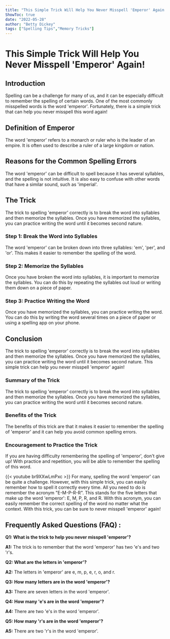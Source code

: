 ```yaml
---
title: "This Simple Trick Will Help You Never Misspell 'Emperor' Again!"
ShowToc: true 
date: "2022-05-28"
author: "Betty Dickey" 
tags: ["Spelling Tips","Memory Tricks"]
---
```

# This Simple Trick Will Help You Never Misspell 'Emperor' Again!

## Introduction
Spelling can be a challenge for many of us, and it can be especially difficult to remember the spelling of certain words. One of the most commonly misspelled words is the word 'emperor'. Fortunately, there is a simple trick that can help you never misspell this word again!

## Definition of Emperor
The word 'emperor' refers to a monarch or ruler who is the leader of an empire. It is often used to describe a ruler of a large kingdom or nation.

## Reasons for the Common Spelling Errors
The word 'emperor' can be difficult to spell because it has several syllables, and the spelling is not intuitive. It is also easy to confuse with other words that have a similar sound, such as 'imperial'.

## The Trick
The trick to spelling 'emperor' correctly is to break the word into syllables and then memorize the syllables. Once you have memorized the syllables, you can practice writing the word until it becomes second nature.

### Step 1: Break the Word into Syllables
The word 'emperor' can be broken down into three syllables: 'em', 'per', and 'or'. This makes it easier to remember the spelling of the word.

### Step 2: Memorize the Syllables
Once you have broken the word into syllables, it is important to memorize the syllables. You can do this by repeating the syllables out loud or writing them down on a piece of paper.

### Step 3: Practice Writing the Word
Once you have memorized the syllables, you can practice writing the word. You can do this by writing the word several times on a piece of paper or using a spelling app on your phone.

## Conclusion
The trick to spelling 'emperor' correctly is to break the word into syllables and then memorize the syllables. Once you have memorized the syllables, you can practice writing the word until it becomes second nature. This simple trick can help you never misspell 'emperor' again!

### Summary of the Trick
The trick to spelling 'emperor' correctly is to break the word into syllables and then memorize the syllables. Once you have memorized the syllables, you can practice writing the word until it becomes second nature.

### Benefits of the Trick
The benefits of this trick are that it makes it easier to remember the spelling of 'emperor' and it can help you avoid common spelling errors.

### Encouragement to Practice the Trick
If you are having difficulty remembering the spelling of 'emperor', don't give up! With practice and repetition, you will be able to remember the spelling of this word.

{{< youtube br9XXwLmPxc >}} 
For many, spelling the word 'emperor' can be quite a challenge. However, with this simple trick, you can easily remember how to spell it correctly every time. All you need to do is remember the acronym "E-M-P-R-R". This stands for the five letters that make up the word 'emperor': E, M, P, R, and R. With this acronym, you can easily remember the correct spelling of the word no matter what the context. With this trick, you can be sure to never misspell 'emperor' again!

## Frequently Asked Questions (FAQ) :
**Q1: What is the trick to help you never misspell 'emperor'?**

**A1:** The trick is to remember that the word 'emperor' has two 'e's and two 'r's.

**Q2: What are the letters in 'emperor'?**

**A2:** The letters in 'emperor' are e, m, p, e, r, o, and r.

**Q3: How many letters are in the word 'emperor'?**

**A3:** There are seven letters in the word 'emperor'.

**Q4: How many 'e's are in the word 'emperor'?**

**A4:** There are two 'e's in the word 'emperor'.

**Q5: How many 'r's are in the word 'emperor'?**

**A5:** There are two 'r's in the word 'emperor'.





